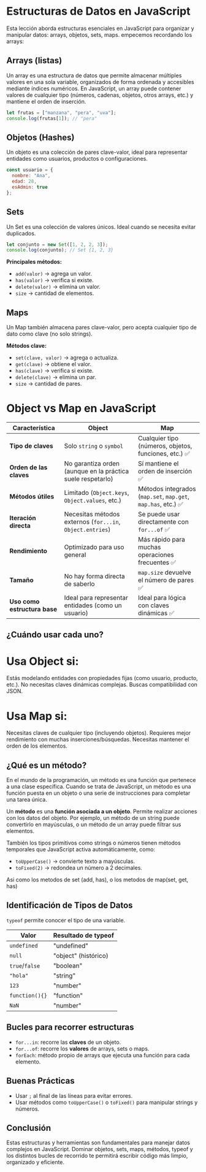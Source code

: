 # Estructuras de Datos en JavaScript

Esta lección aborda estructuras esenciales en JavaScript para organizar y manipular datos: arrays, objetos, sets, maps. empecemos recordando los arrays:

## Arrays (listas)
Un array es una estructura de datos que permite almacenar múltiples valores en una sola variable, organizados de forma ordenada y accesibles mediante índices numéricos.
En JavaScript, un array puede contener valores de cualquier tipo (números, cadenas, objetos, otros arrays, etc.) y mantiene el orden de inserción.
```js
let frutas = ["manzana", "pera", "uva"];
console.log(frutas[1]); // "pera"
```

## Objetos (Hashes)

Un objeto es una colección de pares clave-valor, ideal para representar entidades como usuarios, productos o configuraciones.
```js
const usuario = {
  nombre: "Ana",
  edad: 28,
  esAdmin: true
};
```

## Sets

Un Set es una colección de valores únicos. Ideal cuando se necesita evitar duplicados.
```js
let conjunto = new Set([1, 2, 2, 3]);
console.log(conjunto); // Set {1, 2, 3}
```

**Principales métodos:**
- `add(valor)` → agrega un valor.
- `has(valor)` → verifica si existe.
- `delete(valor)` → elimina un valor.
- `size` → cantidad de elementos.

## Maps

Un Map también almacena pares clave-valor, pero acepta cualquier tipo de dato como clave (no solo strings).

**Métodos clave:**
- `set(clave, valor)` → agrega o actualiza.
- `get(clave)` → obtiene el valor.
- `has(clave)` → verifica si existe.
- `delete(clave)` → elimina un par.
- `size` → cantidad de pares.

# Object vs Map en JavaScript

| **Característica**           | **Object**                                                    | **Map**                                                             |
|------------------------------|----------------------------------------------------------------|----------------------------------------------------------------------|
| **Tipo de claves**           | Solo `string` o `symbol`                                       | Cualquier tipo (números, objetos, funciones, etc.) ✅                |
| **Orden de las claves**      | No garantiza orden (aunque en la práctica suele respetarlo)    | Sí mantiene el orden de inserción ✅                                 |
| **Métodos útiles**           | Limitado (`Object.keys`, `Object.values`, etc.)                | Métodos integrados (`map.set`, `map.get`, `map.has`, etc.) ✅       |
| **Iteración directa**        | Necesitas métodos externos (`for...in`, `Object.entries`)      | Se puede usar directamente con `for...of` ✅                         |
| **Rendimiento**              | Optimizado para uso general                                    | Más rápido para muchas operaciones frecuentes ✅                     |
| **Tamaño**                   | No hay forma directa de saberlo                                | `map.size` devuelve el número de pares ✅                            |
| **Uso como estructura base** | Ideal para representar entidades (como un usuario)             | Ideal para lógica con claves dinámicas ✅                            |

## ¿Cuándo usar cada uno?
# Usa Object si:

Estás modelando entidades con propiedades fijas (como usuario, producto, etc.).
No necesitas claves dinámicas complejas.
Buscas compatibilidad con JSON.

# Usa Map si:

Necesitas claves de cualquier tipo (incluyendo objetos).
Requieres mejor rendimiento con muchas inserciones/búsquedas.
Necesitas mantener el orden de los elementos.

## ¿Qué es un método?

En el mundo de la programación, un método es una función que pertenece a una clase específica. Cuando se trata de JavaScript, un método es una función puesta en un objeto o una serie de instrucciones para completar una tarea única.

Un **método** es una **función asociada a un objeto**. Permite realizar acciones con los datos del objeto. Por ejemplo, un método de un string puede convertirlo en mayúsculas, o un método de un array puede filtrar sus elementos.

También los tipos primitivos como strings o números tienen métodos temporales que JavaScript activa automáticamente, como:

- `toUpperCase()` → convierte texto a mayúsculas.
- `toFixed(2)` → redondea un número a 2 decimales.

Asi como los metodos de set (add, has), o los metodos de map(set, get, has)


## Identificación de Tipos de Datos

`typeof` permite conocer el tipo de una variable.

| Valor        | Resultado de typeof |
|--------------|---------------------|
| `undefined`  | "undefined"         |
| `null`       | "object" (histórico)|
| `true`/`false`| "boolean"         |
| `"hola"`     | "string"            |
| `123`        | "number"            |
| `function(){}` | "function"        |
| `NaN`        | "number"            |

## Bucles para recorrer estructuras

- `for...in`: recorre las **claves** de un objeto.
- `for...of`: recorre los **valores** de arrays, sets o maps.
- `forEach`: método propio de arrays que ejecuta una función para cada elemento.

## Buenas Prácticas

- Usar `;` al final de las líneas para evitar errores.
- Usar métodos como `toUpperCase()` o `toFixed()` para manipular strings y números.

## Conclusión

Estas estructuras y herramientas son fundamentales para manejar datos complejos en JavaScript. Dominar objetos, sets, maps, métodos, typeof y los distintos bucles de recorrido te permitirá escribir código más limpio, organizado y eficiente.
